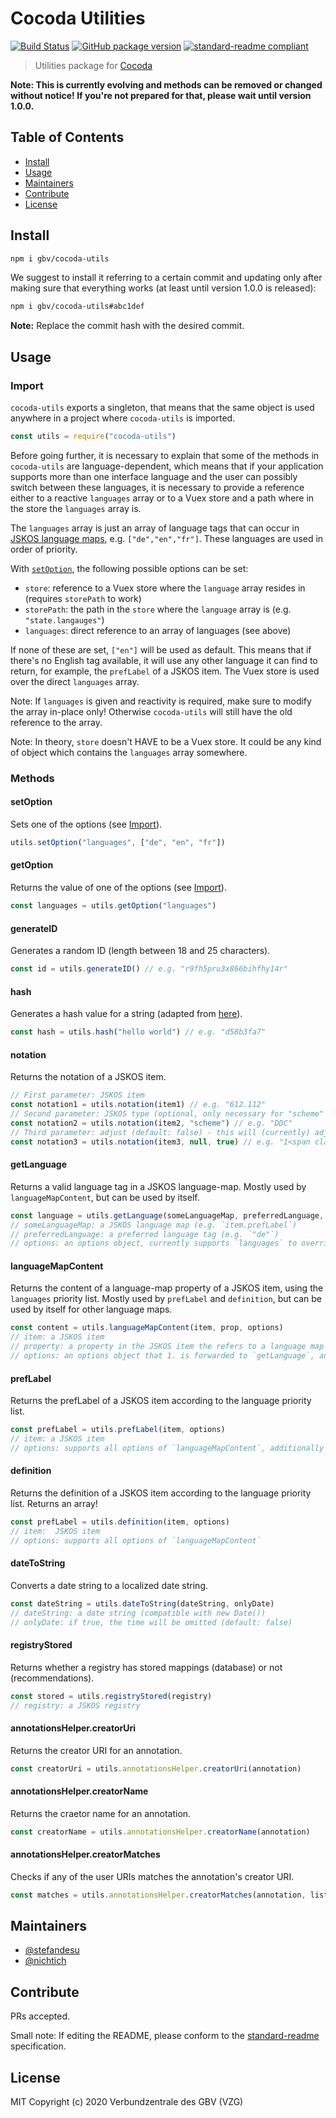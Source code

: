 # Cocoda Utilities

[![Build Status](https://travis-ci.com/gbv/cocoda-utils.svg?branch=master)](https://travis-ci.com/gbv/cocoda-utils)
[![GitHub package version](https://img.shields.io/github/package-json/v/gbv/cocoda-utils.svg?label=version)](https://github.com/gbv/cocoda-utils)
[![standard-readme compliant](https://img.shields.io/badge/readme%20style-standard-brightgreen.svg)](https://github.com/RichardLitt/standard-readme)

> Utilities package for [Cocoda](https://github.com/gbv/cocoda)

**Note: This is currently evolving and methods can be removed or changed without notice! If you're not prepared for that, please wait until version 1.0.0.**

## Table of Contents

- [Install](#install)
- [Usage](#usage)
- [Maintainers](#maintainers)
- [Contribute](#contribute)
- [License](#license)

## Install

```bash
npm i gbv/cocoda-utils
```

We suggest to install it referring to a certain commit and updating only after making sure that everything works (at least until version 1.0.0 is released):

```bash
npm i gbv/cocoda-utils#abc1def
```

**Note:** Replace the commit hash with the desired commit.

## Usage

### Import

`cocoda-utils` exports a singleton, that means that the same object is used anywhere in a project where `cocoda-utils` is imported.

```js
const utils = require("cocoda-utils")
```

Before going further, it is necessary to explain that some of the methods in `cocoda-utils` are language-dependent, which means that if your application supports more than one interface language and the user can possibly switch between these languages, it is necessary to provide a reference either to a reactive `languages` array or to a Vuex store and a path where in the store the `languages` array is.

The `languages` array is just an array of language tags that can occur in [JSKOS language maps](https://gbv.github.io/jskos/jskos.html#language-map), e.g. `["de","en","fr"]`. These languages are used in order of priority.

With [`setOption`](#setoption), the following possible options can be set:
- `store`: reference to a Vuex store where the `language` array resides in (requires `storePath` to work)
- `storePath`: the path in the `store` where the `language` array is (e.g. `"state.langauges"`)
- `languages`: direct reference to an array of languages (see above)

If none of these are set, `["en"]` will be used as default. This means that if there's no English tag available, it will use any other language it can find to return, for example, the `prefLabel` of a JSKOS item. The Vuex store is used over the direct `languages` array.

Note: If `languages` is given and reactivity is required, make sure to modify the array in-place only! Otherwise `cocoda-utils` will still have the old reference to the array.

Note: In theory, `store` doesn't HAVE to be a Vuex store. It could be any kind of object which contains the `languages` array somewhere.

### Methods

#### setOption

Sets one of the options (see [Import](#import)).

```js
utils.setOption("languages", ["de", "en", "fr"])
```

#### getOption

Returns the value of one of the options (see [Import](#import)).

```js
const languages = utils.getOption("languages")
```

#### generateID

Generates a random ID (length between 18 and 25 characters).

```js
const id = utils.generateID() // e.g. "r9fh5pru3x866bihfhy14r"
```

#### hash

Generates a hash value for a string (adapted from [here](https://stackoverflow.com/a/22429679/11050851)).

```js
const hash = utils.hash("hello world") // e.g. "d58b3fa7"
```

#### notation

Returns the notation of a JSKOS item.

```js
// First parameter: JSKOS item
const notation1 = utils.notation(item1) // e.g. "612.112"
// Second parameter: JSKOS type (optional, only necessary for "scheme" if `jskos.isScheme` can't determine the type)
const notation2 = utils.notation(item2, "scheme") // e.g. "DDC"
// Third parameter: adjust (default: false) - this will (currently) adjust DDC concept notations and returns a HTML string!
const notation3 = utils.notation(item3, null, true) // e.g. "1<span class='notation-fill text-mediumLightGrey'>00</span>"
```

#### getLanguage

Returns a valid language tag in a JSKOS language-map. Mostly used by `languageMapContent`, but can be used by itself.

```js
const language = utils.getLanguage(someLanguageMap, preferredLanguage, options)
// someLanguageMap: a JSKOS language map (e.g. `item.prefLabel`)
// preferredLanguage: a preferred language tag (e.g. `"de"`)
// options: an options object, currently supports `languages` to override the priority order for languages used
```

#### languageMapContent

Returns the content of a language-map property of a JSKOS item, using the `languages` priority list. Mostly used by `prefLabel` and `definition`, but can be used by itself for other language maps.

```js
const content = utils.languageMapContent(item, prop, options)
// item: a JSKOS item
// property: a property in the JSKOS item the refers to a language map
// options: an options object that 1. is forwarded to `getLanguage`, and 2. supports the `language` property for a preferred language
```

#### prefLabel

Returns the prefLabel of a JSKOS item according to the language priority list.

```js
const prefLabel = utils.prefLabel(item, options)
// item: a JSKOS item
// options: supports all options of `languageMapContent`, additionally supports the option `fallbackToUri` (default: `true`)
```

#### definition

Returns the definition of a JSKOS item according to the language priority list. Returns an array!

```js
const prefLabel = utils.definition(item, options)
// item:  JSKOS item
// options: supports all options of `languageMapContent`
```

#### dateToString

Converts a date string to a localized date string.

```js
const dateString = utils.dateToString(dateString, onlyDate)
// dateString: a date string (compatible with new Date())
// onlyDate: if true, the time will be omitted (default: false)
```

#### registryStored

Returns whether a registry has stored mappings (database) or not (recommendations).

```js
const stored = utils.registryStored(registry)
// registry: a JSKOS registry
```

#### annotationsHelper.creatorUri

Returns the creator URI for an annotation.

```js
const creatorUri = utils.annotationsHelper.creatorUri(annotation)
```

#### annotationsHelper.creatorName

Returns the craetor name for an annotation.

```js
const creatorName = utils.annotationsHelper.creatorName(annotation)
```

#### annotationsHelper.creatorMatches

Checks if any of the user URIs matches the annotation's creator URI.

```js
const matches = utils.annotationsHelper.creatorMatches(annotation, listOfUris)
```

## Maintainers

- [@stefandesu](https://github.com/stefandesu)
- [@nichtich](https://github.com/nichtich)

## Contribute

PRs accepted.

Small note: If editing the README, please conform to the [standard-readme](https://github.com/RichardLitt/standard-readme) specification.

## License

MIT Copyright (c) 2020 Verbundzentrale des GBV (VZG)
